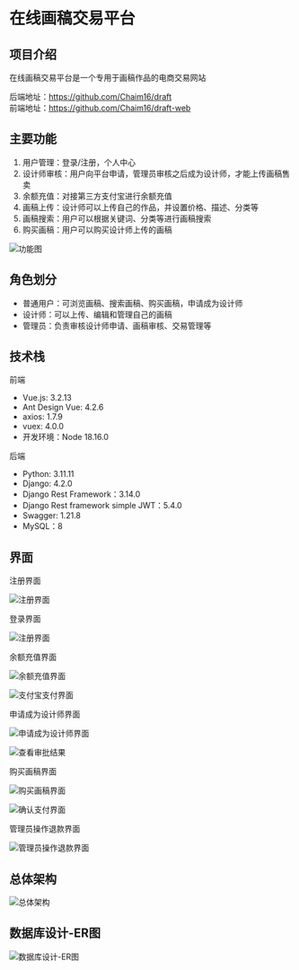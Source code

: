 # 在线画稿交易平台

## 项目介绍

在线画稿交易平台是一个专用于画稿作品的电商交易网站

后端地址：https://github.com/Chaim16/draft    
前端地址：https://github.com/Chaim16/draft-web

## 主要功能

1. 用户管理：登录/注册，个人中心
2. 设计师审核：用户向平台申请，管理员审核之后成为设计师，才能上传画稿售卖
3. 余额充值：对接第三方支付宝进行余额充值
4. 画稿上传：设计师可以上传自己的作品，并设置价格、描述、分类等
5. 画稿搜索：用户可以根据关键词、分类等进行画稿搜索
6. 购买画稿：用户可以购买设计师上传的画稿

![功能图](store/images/readme/function.png)

## 角色划分

- 普通用户：可浏览画稿、搜索画稿、购买画稿，申请成为设计师
- 设计师：可以上传、编辑和管理自己的画稿
- 管理员：负责审核设计师申请、画稿审核、交易管理等

## 技术栈

前端

- Vue.js: 3.2.13
- Ant Design Vue: 4.2.6
- axios: 1.7.9
- vuex: 4.0.0
- 开发环境：Node 18.16.0

后端

- Python: 3.11.11
- Django: 4.2.0
- Django Rest Framework：3.14.0
- Django Rest framework simple JWT：5.4.0
- Swagger: 1.21.8
- MySQL：8

## 界面

注册界面

![注册界面](store/images/readme/register.png)

登录界面

![注册界面](store/images/readme/login.png)

余额充值界面

![余额充值界面](store/images/readme/recharge.png)

![支付宝支付界面](store/images/readme/alipay.png)

申请成为设计师界面

![申请成为设计师界面](store/images/readme/apply_designer.png)

![查看审批结果](store/images/readme/designer_audit.png)

购买画稿界面

![购买画稿界面](store/images/readme/buy_draft.png)

![确认支付界面](store/images/readme/confirm_pay.png)

管理员操作退款界面

![管理员操作退款界面](store/images/readme/refund.png)

## 总体架构

![总体架构](store/images/readme/architecture.png)

## 数据库设计-ER图

![数据库设计-ER图](store/images/readme/er.png)

